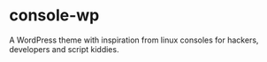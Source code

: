 # console-wp
A WordPress theme with inspiration from linux consoles for hackers, developers and script kiddies.
